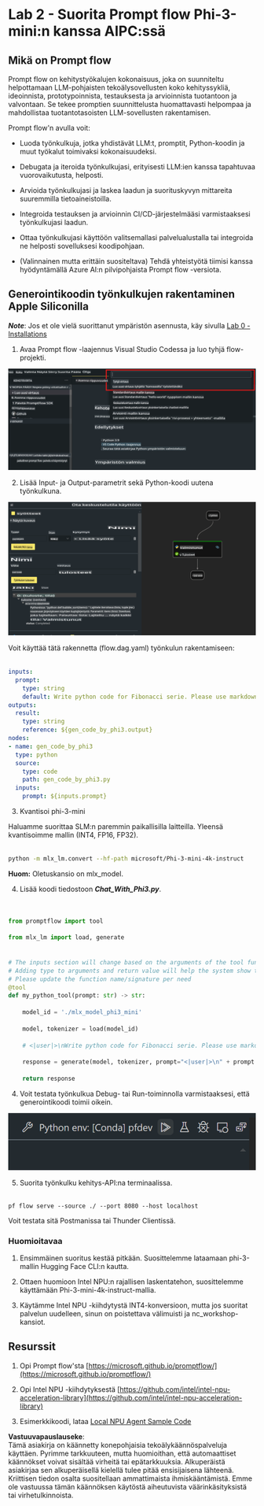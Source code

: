 # **Lab 2 - Suorita Prompt flow Phi-3-mini:n kanssa AIPC:ssä**

## **Mikä on Prompt flow**

Prompt flow on kehitystyökalujen kokonaisuus, joka on suunniteltu helpottamaan LLM-pohjaisten tekoälysovellusten koko kehityssykliä, ideoinnista, prototypoinnista, testauksesta ja arvioinnista tuotantoon ja valvontaan. Se tekee promptien suunnittelusta huomattavasti helpompaa ja mahdollistaa tuotantotasoisten LLM-sovellusten rakentamisen.

Prompt flow'n avulla voit:

- Luoda työnkulkuja, jotka yhdistävät LLM:t, promptit, Python-koodin ja muut työkalut toimivaksi kokonaisuudeksi.

- Debugata ja iteroida työnkulkujasi, erityisesti LLM:ien kanssa tapahtuvaa vuorovaikutusta, helposti.

- Arvioida työnkulkujasi ja laskea laadun ja suorituskyvyn mittareita suuremmilla tietoaineistoilla.

- Integroida testauksen ja arvioinnin CI/CD-järjestelmääsi varmistaaksesi työnkulkujasi laadun.

- Ottaa työnkulkujasi käyttöön valitsemallasi palvelualustalla tai integroida ne helposti sovelluksesi koodipohjaan.

- (Valinnainen mutta erittäin suositeltava) Tehdä yhteistyötä tiimisi kanssa hyödyntämällä Azure AI:n pilvipohjaista Prompt flow -versiota.

## **Generointikoodin työnkulkujen rakentaminen Apple Siliconilla**

***Note***: Jos et ole vielä suorittanut ympäristön asennusta, käy sivulla [Lab 0 -Installations](./01.Installations.md)

1. Avaa Prompt flow -laajennus Visual Studio Codessa ja luo tyhjä flow-projekti.

![create](../../../../../../../../../translated_images/pf_create.d6172d8277a78a7fa82cd6ff727ed44e037fa78b662f1f62d5963f36d712d229.fi.png)

2. Lisää Input- ja Output-parametrit sekä Python-koodi uutena työnkulkuna.

![flow](../../../../../../../../../translated_images/pf_flow.d5646a323fb7f444c0b98b4521057a592325c583e7ba18bc31500bc0415e9ef3.fi.png)

Voit käyttää tätä rakennetta (flow.dag.yaml) työnkulun rakentamiseen:

```yaml

inputs:
  prompt:
    type: string
    default: Write python code for Fibonacci serie. Please use markdown as output
outputs:
  result:
    type: string
    reference: ${gen_code_by_phi3.output}
nodes:
- name: gen_code_by_phi3
  type: python
  source:
    type: code
    path: gen_code_by_phi3.py
  inputs:
    prompt: ${inputs.prompt}


```

3. Kvantisoi phi-3-mini

Haluamme suorittaa SLM:n paremmin paikallisilla laitteilla. Yleensä kvantisoimme mallin (INT4, FP16, FP32).

```bash

python -m mlx_lm.convert --hf-path microsoft/Phi-3-mini-4k-instruct

```

**Huom:** Oletuskansio on mlx_model.

4. Lisää koodi tiedostoon ***Chat_With_Phi3.py***.

```python


from promptflow import tool

from mlx_lm import load, generate


# The inputs section will change based on the arguments of the tool function, after you save the code
# Adding type to arguments and return value will help the system show the types properly
# Please update the function name/signature per need
@tool
def my_python_tool(prompt: str) -> str:

    model_id = './mlx_model_phi3_mini'

    model, tokenizer = load(model_id)

    # <|user|>\nWrite python code for Fibonacci serie. Please use markdown as output<|end|>\n<|assistant|>

    response = generate(model, tokenizer, prompt="<|user|>\n" + prompt  + "<|end|>\n<|assistant|>", max_tokens=2048, verbose=True)

    return response


```

4. Voit testata työnkulkua Debug- tai Run-toiminnolla varmistaaksesi, että generointikoodi toimii oikein.

![RUN](../../../../../../../../../translated_images/pf_run.d918637dc00f61e9bdeec37d4cc9646f77d270ac9203bcce13569f3157202b6e.fi.png)

5. Suorita työnkulku kehitys-API:na terminaalissa.

```

pf flow serve --source ./ --port 8080 --host localhost   

```

Voit testata sitä Postmanissa tai Thunder Clientissä.

### **Huomioitavaa**

1. Ensimmäinen suoritus kestää pitkään. Suosittelemme lataamaan phi-3-mallin Hugging Face CLI:n kautta.

2. Ottaen huomioon Intel NPU:n rajallisen laskentatehon, suosittelemme käyttämään Phi-3-mini-4k-instruct-mallia.

3. Käytämme Intel NPU -kiihdytystä INT4-konversioon, mutta jos suoritat palvelun uudelleen, sinun on poistettava välimuisti ja nc_workshop-kansiot.

## **Resurssit**

1. Opi Prompt flow'sta [https://microsoft.github.io/promptflow/](https://microsoft.github.io/promptflow/)

2. Opi Intel NPU -kiihdytyksestä [https://github.com/intel/intel-npu-acceleration-library](https://github.com/intel/intel-npu-acceleration-library)

3. Esimerkkikoodi, lataa [Local NPU Agent Sample Code](../../../../../../../../../code/07.Lab/01/AIPC/local-npu-agent)

**Vastuuvapauslauseke**:  
Tämä asiakirja on käännetty konepohjaisia tekoälykäännöspalveluja käyttäen. Pyrimme tarkkuuteen, mutta huomioithan, että automaattiset käännökset voivat sisältää virheitä tai epätarkkuuksia. Alkuperäistä asiakirjaa sen alkuperäisellä kielellä tulee pitää ensisijaisena lähteenä. Kriittisen tiedon osalta suositellaan ammattimaista ihmiskääntämistä. Emme ole vastuussa tämän käännöksen käytöstä aiheutuvista väärinkäsityksistä tai virhetulkinnoista.
